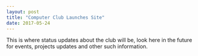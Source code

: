 ```yaml
---
layout: post
title: "Computer Club Launches Site"
date: 2017-05-24
---
```


This is where status updates about the club will be, look here in the future for events, projects updates and other such information.